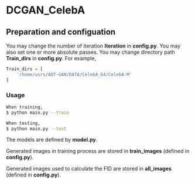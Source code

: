 # DCGAN_CelebA


## Preparation and configuation

You may change the number of iteration  **Iteration** in **config.py**.
You may also set one or more absolute passes.
You may change directory path **Train_dirs** in **config.py**.
For example, 
```python
Train_dirs = [
    '/home/usrs/ADT-GAN/DATA/CelebA_64/CelebA-M'
]
```

### Usage

```bash
When training,
$ python main.py --train

When testing,
$ python main.py --test
```

The models are defined by **model.py**.

Generated images in training process are stored in **train_images** (defined in **config.py**).

Generated images used to calculate the FID are stored in **all_images** (defined in **config.py**).
